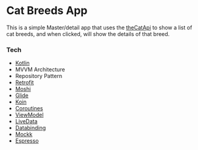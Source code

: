 # Cat Breeds App

This is a simple Master/detail app that uses the [theCatApi] to show a list of cat breeds, and when clicked, will show the details of that breed.

### Tech
* [Kotlin]
* MVVM Architecture
* Repository Pattern
* [Retrofit]
* [Moshi]
* [Glide]
* [Koin]
* [Coroutines]
* [ViewModel]
* [LiveData]
* [Databinding]
* [Mockk]
* [Espresso]




[theCatApi]: <https://thecatapi.com/>
[Kotlin]: <https://kotlinlang.org/>
[Retrofit]: <https://github.com/square/retrofit>
[Moshi]: <https://github.com/square/moshi/>
[Glide]: <https://github.com/bumptech/glide>
[Koin]: <https://github.com/InsertKoinIO/koin>
[Coroutines]: <https://github.com/Kotlin/kotlinx.coroutines>
[ViewModel]: <https://developer.android.com/topic/libraries/architecture/viewmodel>
[LiveData]: <https://developer.android.com/topic/libraries/architecture/livedata>
[Databinding]: <https://developer.android.com/topic/libraries/data-binding>
[Mockk]: <https://mockk.io/>
[Espresso]: <https://developer.android.com/training/testing/espresso>
